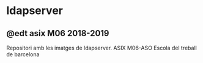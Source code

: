 # ldapserver

## @edt asix M06 2018-2019

Repositori amb les imatges de ldapserver.
ASIX M06-ASO Escola del treball de barcelona

